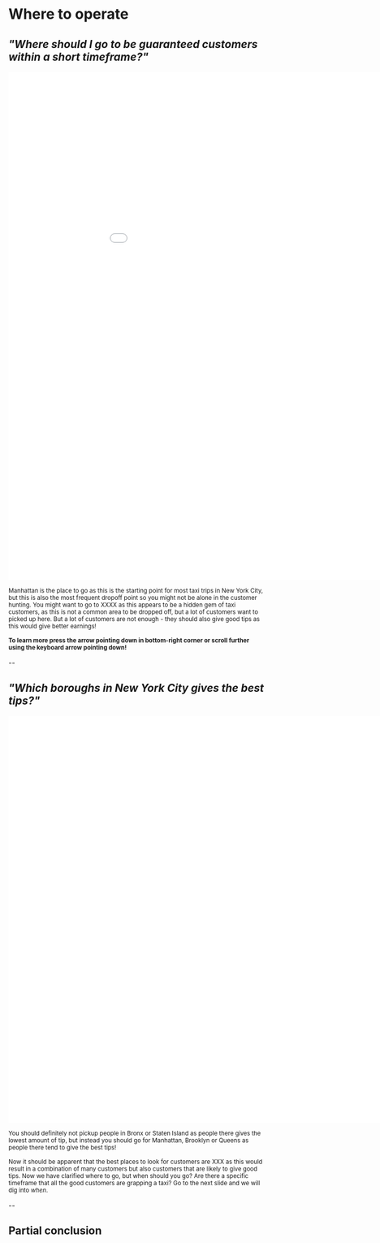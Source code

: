 # Where to operate 

 
 ## *"Where should I go to be guaranteed customers within a short timeframe?"*
  <iframe src="images/frontpage_plot.html"
          sandbox="allow-same-origin allow-scripts"
          width="1000"
          height="1000"
          scrolling="no"
          seamless="seamless"
          frameborder="0"></iframe>

<sub>Manhattan is the place to go as this is the starting point for most taxi trips in New York City, but this is also the most frequent dropoff point so you might not be alone in the customer hunting. You might want to go to XXXX as this appears to be a hidden gem of taxi customers, as this is not a common area to be dropped off, but a lot of customers want to picked up here. </sub>
<sub>But a lot of customers are not enough - they should also give good tips as this would give better earnings! </sub>

<sub>**To learn more press the arrow pointing down in bottom-right corner or scroll further using the keyboard arrow pointing down!**</sub>


--


## *"Which boroughs in New York City gives the best tips?"*

<iframe src="images/tip_perc_borough.html"
          sandbox="allow-same-origin allow-scripts"
          width="2500"
          height="800"
          scrolling="no"
          seamless="seamless"
          frameborder="0"></iframe>

<sub>You should definitely not pickup people in Bronx or Staten Island as people there gives the lowest amount of tip, but instead you should go for Manhattan, Brooklyn or Queens as people there tend to give the best tips!</sub>

<sub>Now it should be apparent that the best places to look for customers are XXX as this would result in a combination of many customers but also customers that are likely to give good tips. Now we have clarified where to go, but when should you go? Are there a specific timeframe that all the good customers are grapping a taxi? Go to the next slide and we will dig into *when*.</sub>


--


## Partial conclusion
